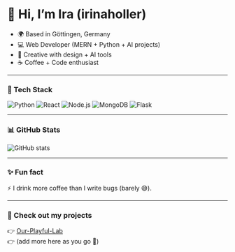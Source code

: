 # 👋 Hi, I’m Ira (irinaholler)

- 🌍 Based in Göttingen, Germany  
- 💻 Web Developer (MERN + Python + AI projects)  
- 🎨 Creative with design + AI tools  
- ☕ Coffee + Code enthusiast  

---

### 🚀 Tech Stack
![Python](https://img.shields.io/badge/Python-3776AB?logo=python&logoColor=white)
![React](https://img.shields.io/badge/React-20232A?logo=react&logoColor=61DAFB)
![Node.js](https://img.shields.io/badge/Node.js-43853D?logo=node-dot-js&logoColor=white)
![MongoDB](https://img.shields.io/badge/MongoDB-4EA94B?logo=mongodb&logoColor=white)
![Flask](https://img.shields.io/badge/Flask-000000?logo=flask&logoColor=white)

---

### 📊 GitHub Stats
![GitHub stats](https://github-readme-stats.vercel.app/api?username=irinaholler&show_icons=true&theme=radical)

---

### ✨ Fun fact
⚡ I drink more coffee than I write bugs (barely 😅).  

---

### 📌 Check out my projects
👉 [Our-Playful-Lab](https://github.com/irinaholler/Our-Playful-Lab)  
👉 (add more here as you go 🚀)


